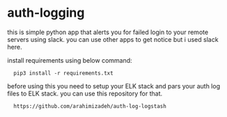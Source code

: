 # auth-logging
this is simple python app that alerts you for failed login to your remote servers using slack. you can use other apps to get notice but i used slack here.

install requirements using below command:
```
  pip3 install -r requirements.txt
```  

before using this you need to setup your ELK stack and pars your auth log files to ELK stack. you can use this repository for that.
```
  https://github.com/arahimizadeh/auth-log-logstash
```
